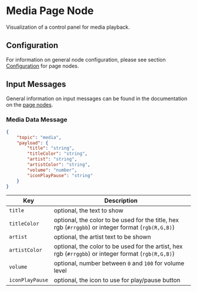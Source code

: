 # Media Page Node

Visualization of a control panel for media playback.

## Configuration

For information on general node configuration, please see section [Configuration](./page-nodes.md#configuration) for page nodes.

## Input Messages

General information on input messages can be found in the documentation on the [page nodes](./page-nodes.md).

### Media Data Message

```json
{
    "topic": "media",
    "payload": {
        "title": "string",
        "titleColor": "string",
        "artist": "string",
        "artistColor": "string",
        "volume": "number",
        "iconPlayPause": "string"
    }
}
```

| Key | Description |
| --- | --- |
| `title` | optional, the text to show |
| `titleColor` | optional, the color to be used for the title, hex rgb (`#rrggbb`) or integer format (`rgb(R,G,B)`) |
| `artist` | optional, the artist text to be shown |
| `artistColor` | optional, the color to be used for the artist, hex rgb (`#rrggbb`) or integer format (`rgb(R,G,B)`) |
| `volume` | optional, number between `0` and `100` for volume level |
| `iconPlayPause` | optional, the icon to use for play/pause button |
